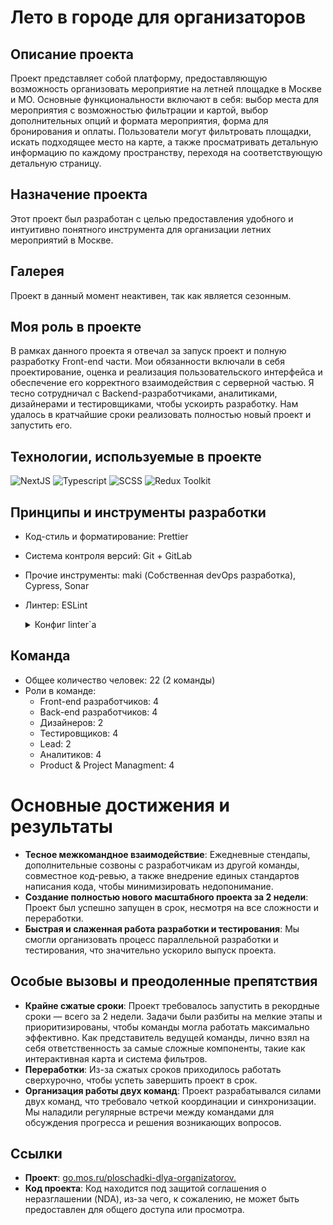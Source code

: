 # Лето в городе для организаторов

## Описание проекта

Проект представляет собой платформу, предоставляющую возможность организовать мероприятие на летней площадке в Москве и МО. 
Основные функциональности включают в себя: выбор места для мероприятия с возможностью фильтрации и картой, выбор дополнительных опций и формата мероприятия, форма для бронирования и оплаты. Пользователи могут фильтровать площадки, искать подходящее место на карте, а также просматривать детальную информацию по каждому пространству, переходя на соответствующую детальную страницу.

## Назначение проекта

Этот проект был разработан с целью предоставления удобного и интуитивно понятного инструмента для организации летних мероприятий в Москве.

## Галерея

Проект в данный момент неактивен, так как является сезонным.

## Моя роль в проекте

В рамках данного проекта я отвечал за запуск проект и полную разработку Front-end части. Мои обязанности включали в себя проектирование, оценка и реализация пользовательского интерфейса и обеспечение его корректного взаимодействия с серверной частью. 
Я тесно сотрудничал с Backend-разработчиками, аналитиками, дизайнерами и тестировщиками, чтобы ускоирть разработку. Нам удалось в кратчайшие сроки реализовать полностью новый проект и запустить его.

## Технологии, используемые в проекте

  ![NextJS](https://img.shields.io/badge/-NextJS-black?style=for-the-badge&logo=next.js)
  ![Typescript](https://img.shields.io/badge/-Typescript-white?style=for-the-badge&logo=typescript)
  ![SCSS](https://img.shields.io/badge/-SCSS-pink?style=for-the-badge&logo=sass)
  ![Redux Toolkit](https://img.shields.io/badge/-Redux_Toolkit-purple?style=for-the-badge&logo=redux)
  
## Принципы и инструменты разработки
- Код-стиль и форматирование: Prettier
- Система контроля версий: Git + GitLab
- Прочие инструменты: maki (Собственная devOps разработка), Cypress, Sonar
- Линтер: ESLint
  <details>
  <summary>Конфиг linter`а</summary>
  
  ```javascript
  {
  "parser": "@typescript-eslint/parser",
  "parserOptions": {
    "ecmaVersion": 2021,
    "ecmaFeatures": {
      "jsx": true
    },
    "useJSXTextNode": true
  },
  "env": {
    "browser": true,
    "node": true,
    "commonjs": true,
    "jest": true
  },
  "extends": [
    "plugin:@typescript-eslint/recommended",
    "prettier",
    "next/core-web-vitals",
    "plugin:sonarjs/recommended"
  ],
  "plugins": ["@typescript-eslint", "react-hooks", "jsx-a11y", "unused-imports", "sonarjs"],
  "rules": {
    "sonarjs/prefer-immediate-return": "warn",
    "sonarjs/cognitive-complexity": ["warn", 15],
    "sonarjs/no-duplicate-string": "warn",
    "no-use-before-define": 0,
    "react/require-default-props": 0,
    "@typescript-eslint/ban-ts-ignore": 0,
    "no-shadow": 0,
    "arrow-body-style": "warn",
    "@typescript-eslint/ban-types":0,
    "@typescript-eslint/ban-ts-comment":0,
    "@typescript-eslint/no-unused-vars": 1,
    "@typescript-eslint/no-empty-function": 1,
    "@typescript-eslint/no-use-before-define": 2,
    "@typescript-eslint/no-explicit-any": [2, {"ignoreRestArgs": false}],
    "@typescript-eslint/interface-name-prefix": 0,
    "@typescript-eslint/explicit-member-accessibility": 0,
    "import/no-extraneous-dependencies": [2, { "devDependencies": true }],
    "spaced-comment": ["error", "always", { "markers": ["/"] }],
    "react/jsx-filename-extension": [
      1,
      { "extensions": [".js", ".jsx", ".tsx"] }
    ],
    "react-hooks/rules-of-hooks": "error",
    "react-hooks/exhaustive-deps": "warn",
    "@typescript-eslint/explicit-function-return-type": 0,
    "@typescript-eslint/prefer-function-type": 2,
    "no-param-reassign": ["error", { "props": true, "ignorePropertyModificationsFor": ["state"] }],
    "jsx-a11y/label-has-associated-control": [
      2,
      {
        "labelComponents": ["CustomInputLabel"],
        "labelAttributes": ["label"],
        "controlComponents": ["CustomInput"],
        "depth": 3
      }
    ],
    "jsx-a11y/label-has-for": 0,
    "react/jsx-props-no-spreading": 0,
    "import/extensions": ["error", "ignorePackages", {
        "js": "never",
        "jsx": "never",
        "ts": "never",
        "tsx": "never"
      }
    ],
    "react/destructuring-assignment": 1,
    "unused-imports/no-unused-imports": "error"
  },
  "overrides": [
    {
      "files": ["*.js"],
      "rules": {
        "@typescript-eslint/no-var-requires": "off"
      }
    },
    {
      "files": ["style.ts"],
      "rules": {
        "import/no-unresolved": 0
      }
    },
    {
      "files": ["*.ts", "*.tsx"],
      "rules": {
        "no-undef": 0
      }
    }
  ],
  "settings": {
    "import/resolver": {
      "node": {
        "extensions": [".js", ".jsx", ".ts", ".tsx"]
      }
    }
  }
</details>

## Команда
- Общее количество человек: 22 (2 команды)
- Роли в команде:
  - Front-end разработчиков: 4
  - Back-end разработчиков: 4
  - Дизайнеров: 2
  - Тестировщиков: 4
  - Lead: 2
  - Аналитиков: 4
  - Product & Project Managment: 4
    
# Основные достижения и результаты
- **Тесное межкомандное взаимодействие**: Ежедневные стендапы, дополнительные созвоны с разработчикам из другой команды, совместное код-ревью, а также внедрение единых стандартов написания кода, чтобы минимизировать недопонимание.
- **Создание полностью нового масштабного проекта за 2 недели**: Проект был успешно запущен в срок, несмотря на все сложности и переработки.
- **Быстрая и слаженная работа разработки и тестирования**: Мы смогли организовать процесс параллельной разработки и тестирования, что значительно ускорило выпуск проекта.

## Особые вызовы и преодоленные препятствия

- **Крайне сжатые сроки**: Проект требовалось запустить в рекордные сроки — всего за 2 недели.
Задачи были разбиты на мелкие этапы и приоритизированы, чтобы команды могла работать максимально эффективно.
Как представитель ведущей команды, лично взял на себя ответственность за самые сложные компоненты, такие как интерактивная карта и система фильтров.
- **Переработки**: Из-за сжатых сроков приходилось работать сверхурочно, чтобы успеть завершить проект в срок.
- **Организация работы двух команд**: Проект разрабатывался силами двух команд, что требовало четкой координации и синхронизации.
Мы наладили регулярные встречи между командами для обсуждения прогресса и решения возникающих вопросов.

## Ссылки

- **Проект**: [go.mos.ru/ploschadki-dlya-organizatorov.](https://go.mos.ru/ploschadki-dlya-organizatorov/)
- **Код проекта**: Код находится под защитой соглашения о неразглашении (NDA), из-за чего, к сожалению, не может быть предоставлен для общего доступа или просмотра.
